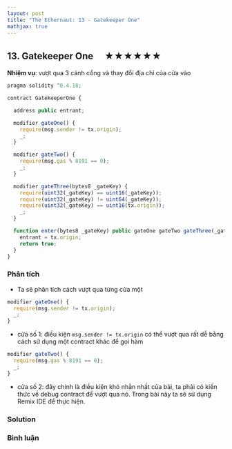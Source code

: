 ```yaml
---
layout: post
title: "The Ethernaut: 13 - Gatekeeper One"
mathjax: true
---
```

## 13. Gatekeeper One 　★★★★★★

**Nhiệm vụ**: vượt qua 3 cánh cổng và thay đổi địa chỉ của cửa vào

```js
pragma solidity ^0.4.18;

contract GatekeeperOne {

  address public entrant;

  modifier gateOne() {
    require(msg.sender != tx.origin);
    _;
  }

  modifier gateTwo() {
    require(msg.gas % 8191 == 0);
    _;
  }

  modifier gateThree(bytes8 _gateKey) {
    require(uint32(_gateKey) == uint16(_gateKey));
    require(uint32(_gateKey) != uint64(_gateKey));
    require(uint32(_gateKey) == uint16(tx.origin));
    _;
  }

  function enter(bytes8 _gateKey) public gateOne gateTwo gateThree(_gateKey) returns (bool) {
    entrant = tx.origin;
    return true;
  }
}
```

### Phân tích

- Ta sẽ phân tích cách vượt qua từng cửa một

```js
modifier gateOne() {
  require(msg.sender != tx.origin);
  _;
}
```

- cửa số 1: điều kiện `msg.sender != tx.origin` có thể vượt qua rất dễ bằng cách sử dụng một contract khác để gọi hàm

```js
modifier gateTwo() {
  require(msg.gas % 8191 == 0);
  _;
}
```

- cửa số 2: đây chính là điều kiện khó nhằn nhất của bài, ta phải có kiến thức về debug contract để vượt qua nó. Trong bài này ta sẽ sử dụng Remix IDE để thực hiện.


### Solution

### Bình luận

